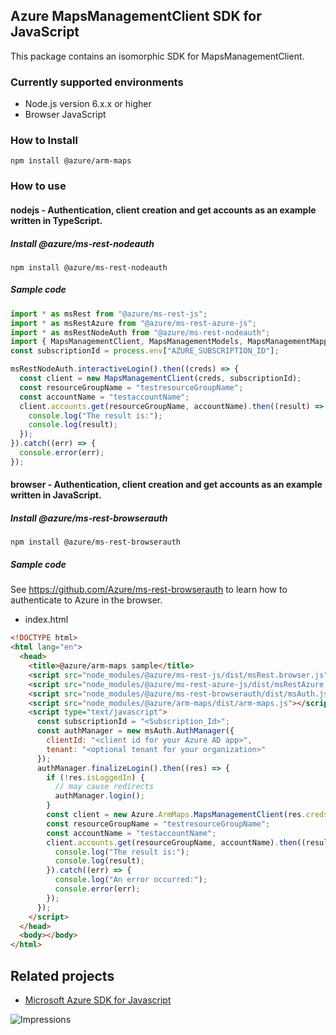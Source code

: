 ## Azure MapsManagementClient SDK for JavaScript

This package contains an isomorphic SDK for MapsManagementClient.

### Currently supported environments

- Node.js version 6.x.x or higher
- Browser JavaScript

### How to Install

```
npm install @azure/arm-maps
```

### How to use

#### nodejs - Authentication, client creation and get accounts as an example written in TypeScript.

##### Install @azure/ms-rest-nodeauth

```
npm install @azure/ms-rest-nodeauth
```

##### Sample code

```ts
import * as msRest from "@azure/ms-rest-js";
import * as msRestAzure from "@azure/ms-rest-azure-js";
import * as msRestNodeAuth from "@azure/ms-rest-nodeauth";
import { MapsManagementClient, MapsManagementModels, MapsManagementMappers } from "@azure/arm-maps";
const subscriptionId = process.env["AZURE_SUBSCRIPTION_ID"];

msRestNodeAuth.interactiveLogin().then((creds) => {
  const client = new MapsManagementClient(creds, subscriptionId);
  const resourceGroupName = "testresourceGroupName";
  const accountName = "testaccountName";
  client.accounts.get(resourceGroupName, accountName).then((result) => {
    console.log("The result is:");
    console.log(result);
  });
}).catch((err) => {
  console.error(err);
});
```

#### browser - Authentication, client creation and get accounts as an example written in JavaScript.

##### Install @azure/ms-rest-browserauth

```
npm install @azure/ms-rest-browserauth
```

##### Sample code

See https://github.com/Azure/ms-rest-browserauth to learn how to authenticate to Azure in the browser.

- index.html
```html
<!DOCTYPE html>
<html lang="en">
  <head>
    <title>@azure/arm-maps sample</title>
    <script src="node_modules/@azure/ms-rest-js/dist/msRest.browser.js"></script>
    <script src="node_modules/@azure/ms-rest-azure-js/dist/msRestAzure.js"></script>
    <script src="node_modules/@azure/ms-rest-browserauth/dist/msAuth.js"></script>
    <script src="node_modules/@azure/arm-maps/dist/arm-maps.js"></script>
    <script type="text/javascript">
      const subscriptionId = "<Subscription_Id>";
      const authManager = new msAuth.AuthManager({
        clientId: "<client id for your Azure AD app>",
        tenant: "<optional tenant for your organization>"
      });
      authManager.finalizeLogin().then((res) => {
        if (!res.isLoggedIn) {
          // may cause redirects
          authManager.login();
        }
        const client = new Azure.ArmMaps.MapsManagementClient(res.creds, subscriptionId);
        const resourceGroupName = "testresourceGroupName";
        const accountName = "testaccountName";
        client.accounts.get(resourceGroupName, accountName).then((result) => {
          console.log("The result is:");
          console.log(result);
        }).catch((err) => {
          console.log("An error occurred:");
          console.error(err);
        });
      });
    </script>
  </head>
  <body></body>
</html>
```

## Related projects

- [Microsoft Azure SDK for Javascript](https://github.com/Azure/azure-sdk-for-js)


![Impressions](https://azure-sdk-impressions.azurewebsites.net/api/impressions/azure-sdk-for-js%2Fsdk%2Fmaps%2Farm-maps%2FREADME.png)
